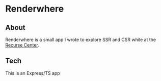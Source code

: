 # Renderwhere

## About

Renderwhere is a small app I wrote to explore SSR and CSR while at the [Recurse Center](https://recurse.com).

## Tech

This is an Express/TS app